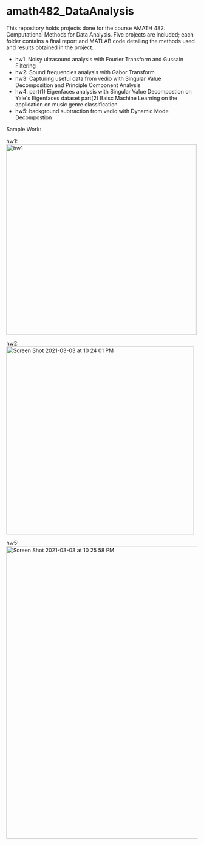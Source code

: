 # amath482_DataAnalysis
This repository holds projects done for the course AMATH 482: Computational Methods for Data Analysis. Five projects are included; each folder contains a final report and MATLAB code detailing the methods used and results obtained in the project.
- hw1: Noisy ultrasound analysis with Fourier Transform and Gussain Filtering 
- hw2: Sound frequencies analysis with Gabor Transform
- hw3: Capturing useful data from vedio with Singular Value Decomposition and Principle Component Analysis 
- hw4: part(1) Eigenfaces analysis with Singular Value Decompostion on Yale's Eigenfaces dataset 
       part(2) Baisc Machine Learning on the application on music genre classification
- hw5: background subtraction from vedio with Dynamic Mode Decompostion

Sample Work:

hw1:
<img width="501" alt="hw1" src="https://user-images.githubusercontent.com/32350392/109906614-d06d4180-7c6e-11eb-8bdd-fefac2feef38.png">


hw2:
<img width="494" alt="Screen Shot 2021-03-03 at 10 24 01 PM" src="https://user-images.githubusercontent.com/32350392/109906843-293cda00-7c6f-11eb-83e6-be8b1d1c2f6f.png">


hw5:
<img width="770" alt="Screen Shot 2021-03-03 at 10 25 58 PM" src="https://user-images.githubusercontent.com/32350392/109906991-6dc87580-7c6f-11eb-9e2e-0e6e8132cd63.png">
